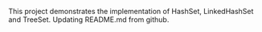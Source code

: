 This project demonstrates the implementation of HashSet, LinkedHashSet and TreeSet.
Updating README.md from github.
